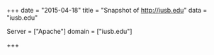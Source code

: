 
+++
date = "2015-04-18"
title = "Snapshot of http://iusb.edu"
data = "iusb.edu"

Server = ["Apache"]
domain = ["iusb.edu"]


+++
#
